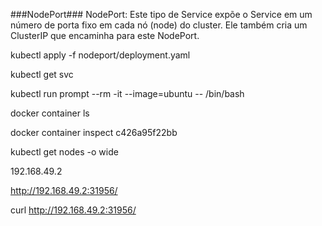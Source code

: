###NodePort###
NodePort: Este tipo de Service expõe o Service em um número de porta fixo em cada nó (node) do cluster. Ele também cria um ClusterIP que encaminha para este NodePort.

kubectl apply -f nodeport/deployment.yaml

kubectl get svc

kubectl run prompt --rm -it --image=ubuntu -- /bin/bash

docker container ls

docker container inspect c426a95f22bb

kubectl get nodes -o wide

192.168.49.2

http://192.168.49.2:31956/

curl http://192.168.49.2:31956/
